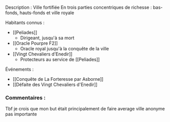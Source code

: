 Description :
Ville fortifiée
En trois parties concentriques de richesse : bas-fonds, hauts-fonds et ville royale

Habitants connus :
- [[Peliades]]
	- Dirigeant, jusqu'à sa mort
- [[Oracle Pourpre F2]]
	- Oracle royal jusqu'à la conquête de la ville
- [[Vingt Chevaliers d'Enedir]]
	- Protecteurs au service de [[Peliades]]

Événements :
- [[Conquête de La Forteresse par Asborne]]
- [[Défaite des Vingt Chevaliers d'Enedir]]
### Commentaires :
Tbf je crois que mon but était principalement de faire average ville anonyme pas importante